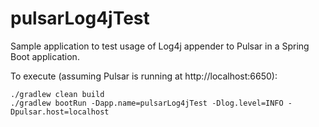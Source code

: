 # pulsarLog4jTest

Sample application to test usage of Log4j appender to Pulsar in a Spring Boot application.

To execute (assuming Pulsar is running at http://localhost:6650):
```
./gradlew clean build
./gradlew bootRun -Dapp.name=pulsarLog4jTest -Dlog.level=INFO -Dpulsar.host=localhost
```
